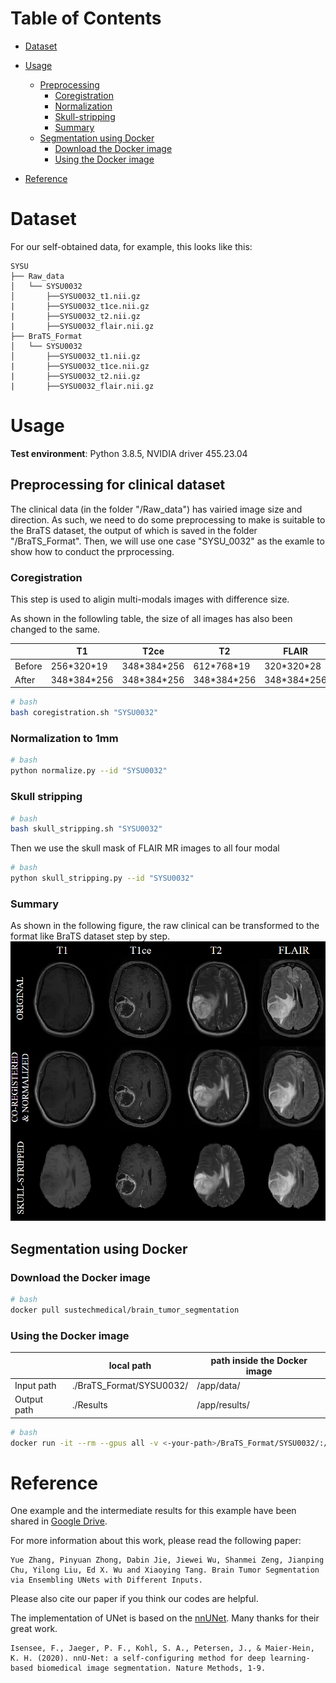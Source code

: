 # Table of Contents
- [Dataset](#Dataset)
- [Usage](#usage)
  * [Preprocessing](#Preprocessing)
    + [Coregistration](#Coregistration)
	+ [Normalization](#Normalization)
	+ [Skull-stripping](#Skull-stripping])
    + [Summary](#Summary])
  * [Segmentation using Docker](#Segmentation-using-Docker)
    + [Download the Docker image](#Download-the-Docker-image)
    + [Using the Docker image](#Using-the-Docker-image)

- [Reference](#Reference)


# Dataset
For our self-obtained data, for example, this looks like this:

    SYSU
    ├── Raw_data
    │   └── SYSU0032
    │       ├──SYSU0032_t1.nii.gz
    |       ├──SYSU0032_t1ce.nii.gz
    |       ├──SYSU0032_t2.nii.gz
    |       ├──SYSU0032_flair.nii.gz
    ├── BraTS_Format
    │   └── SYSU0032
    │       ├──SYSU0032_t1.nii.gz
    |       ├──SYSU0032_t1ce.nii.gz
    |       ├──SYSU0032_t2.nii.gz
    |       ├──SYSU0032_flair.nii.gz

# Usage
**Test environment**: Python 3.8.5, NVIDIA driver 455.23.04

## Preprocessing for clinical dataset
The clinical data (in the folder "/Raw_data") has vairied image size and direction.
As such, we need to do some preprocessing to make is suitable to the BraTS dataset, the output of which is saved in the folder "/BraTS_Format".
Then, we will use one case "SYSU_0032" as the examle to show how to conduct the prprocessing.

### Coregistration
This step is used to aligin multi-modals images with difference size.

As shown in the followling table, the size of all images has also been changed to the same.



  |        | T1 | T2ce | T2| FLAIR |
  |--------|----|------|---|-------|
  | Before | 256\*320\*19  | 348\*384\*256 | 612\*768\*19  | 320\*320\*28  |
  | After  | 348\*384\*256 | 348\*384\*256 | 348\*384\*256 | 348\*384\*256 |

```bash
# bash
bash coregistration.sh "SYSU0032"
```

### Normalization to 1mm

```bash
# bash
python normalize.py --id "SYSU0032"
```

### Skull stripping

```bash
# bash
bash skull_stripping.sh "SYSU0032"
```

Then we use the skull mask of FLAIR MR images to all four modal 

```bash
# bash
python skull_stripping.py --id "SYSU0032"
```

### Summary

As shown in the following figure, the raw clinical can be transformed to the format like BraTS dataset step by step.
![image](https://github.com/sustecher/brain_tumor_segmentation/blob/master/example.png)


## Segmentation using Docker

### Download the Docker image


```bash
# bash
docker pull sustechmedical/brain_tumor_segmentation
```

### Using the Docker image

  |         | local path | path inside the Docker image | 
  |---------|------------|------------------------------|
  | Input path  | ./BraTS_Format/SYSU0032/ | /app/data/    |
  | Output path | ./Results                | /app/results/ |

```bash
# bash
docker run -it --rm --gpus all -v <-your-path>/BraTS_Format/SYSU0032/:/app/data/ -v <-your-path>/Results:/app/results/ sustechmedical/brain_tumor_segmentation python runner.py
```

# Reference

One example and the intermediate results for this example have been shared in [Google Drive](https://drive.google.com/drive/folders/1HQb4CuMmGDqIA6DdFXo20JDNxi77z5UL?usp=sharing).

For more information about this work, please read the following paper:

    Yue Zhang, Pinyuan Zhong, Dabin Jie, Jiewei Wu, Shanmei Zeng, Jianping Chu, Yilong Liu, Ed X. Wu and Xiaoying Tang. Brain Tumor Segmentation via Ensembling UNets with Different Inputs.

Please also cite our paper if you think our codes are helpful.

The implementation of UNet is based on the [nnUNet](https://github.com/MIC-DKFZ/nnUNet). 
Many thanks for their great work. 

    Isensee, F., Jaeger, P. F., Kohl, S. A., Petersen, J., & Maier-Hein, K. H. (2020). nnU-Net: a self-configuring method for deep learning-based biomedical image segmentation. Nature Methods, 1-9.
